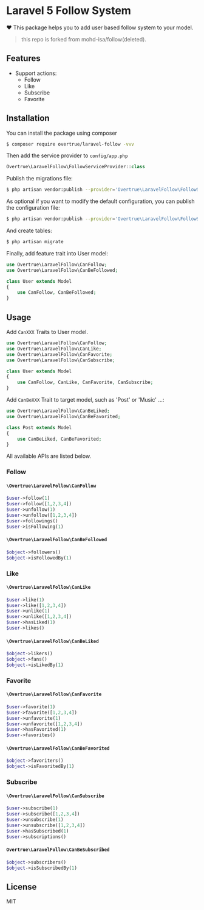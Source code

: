 # Laravel 5 Follow System

:heart: This package helps you to add user based follow system to your model.

> this repo is forked from mohd-isa/follow(deleted).

## Features

- Support actions:
    - Follow
    - Like
    - Subscribe
    - Favorite

## Installation

You can install the package using composer

```sh
$ composer require overtrue/laravel-follow -vvv
```

Then add the service provider to `config/app.php`

```php
Overtrue\LaravelFollow\FollowServiceProvider::class
```

Publish the migrations file:

```sh
$ php artisan vendor:publish --provider='Overtrue\LaravelFollow\FollowServiceProvider' --tag="migrations"
```

As optional if you want to modify the default configuration, you can publish the configuration file:
 
```sh
$ php artisan vendor:publish --provider='Overtrue\LaravelFollow\FollowServiceProvider' --tag="config"
```

And create tables:

```php
$ php artisan migrate
```

Finally, add feature trait into User model:

```php
use Overtrue\LaravelFollow\CanFollow;
use Overtrue\LaravelFollow\CanBeFollowed;

class User extends Model
{
    use CanFollow, CanBeFollowed;
}
```

## Usage

Add `CanXXX` Traits to User model.

```php
use Overtrue\LaravelFollow\CanFollow;
use Overtrue\LaravelFollow\CanLike;
use Overtrue\LaravelFollow\CanFavorite;
use Overtrue\LaravelFollow\CanSubscribe;

class User extends Model
{
    use CanFollow, CanLike, CanFavorite, CanSubscribe;
}
```

Add `CanBeXXX` Trait to target model, such as 'Post' or 'Music' ...:

```php
use Overtrue\LaravelFollow\CanBeLiked;
use Overtrue\LaravelFollow\CanBeFavorited;

class Post extends Model
{
    use CanBeLiked, CanBeFavorited;
}
```

All available APIs are listed below.

### Follow

#### `\Overtrue\LaravelFollow\CanFollow`

```php
$user->follow(1)
$user->follow([1,2,3,4])
$user->unfollow(1)
$user->unfollow([1,2,3,4])
$user->followings()
$user->isFollowing(1)
```

#### `\Overtrue\LaravelFollow\CanBeFollowed`

```php
$object->followers()
$object->isFollowedBy(1)
```

### Like

#### `\Overtrue\LaravelFollow\CanLike`

```php
$user->like(1)
$user->like([1,2,3,4])
$user->unlike(1)
$user->unlike([1,2,3,4])
$user->hasLiked(1)
$user->likes()
```

#### `\Overtrue\LaravelFollow\CanBeLiked`

```php
$object->likers()
$object->fans()
$object->isLikedBy(1)
```

### Favorite

#### `\Overtrue\LaravelFollow\CanFavorite`

```php
$user->favorite(1)
$user->favorite([1,2,3,4])
$user->unfavorite(1)
$user->unfavorite([1,2,3,4])
$user->hasFavorited(1)
$user->favorites()
```

#### `\Overtrue\LaravelFollow\CanBeFavorited`

```php
$object->favoriters()
$object->isFavoritedBy(1)
```

### Subscribe

#### `\Overtrue\LaravelFollow\CanSubscribe`

```php
$user->subscribe(1)
$user->subscribe([1,2,3,4])
$user->unsubscribe(1)
$user->unsubscribe([1,2,3,4])
$user->hasSubscribed(1)
$user->subscriptions()
```

#### `Overtrue\LaravelFollow\CanBeSubscribed`

```php
$object->subscribers()
$object->isSubscribedBy(1)
```

## License

MIT
